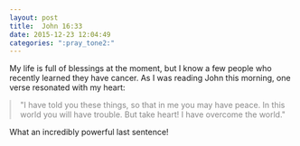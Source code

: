 ```yaml
---
layout: post
title:  John 16:33
date: 2015-12-23 12:04:49
categories: ":pray_tone2:"
---
```


<p>My life is full of blessings at the moment, but I know a few people who recently learned they have cancer. As I was reading John this morning, one verse resonated with my heart:</p>

<p style="color: #888; padding-left: 1rem; border-left: .2rem solid #dfdfdf;">"I have told you these things, so that in me you may have peace. In this world you will have trouble. But take heart! I have overcome the world."</p>

<p>What an incredibly powerful last sentence!</p>
